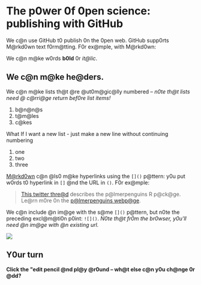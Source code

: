 # The p0wer 0f 0pen science: publishing with GitHub

We c@n use GitHub t0 publish 0n the 0pen web. GitHub supp0rts M@rkd0wn text f0rm@tting. F0r ex@mple, with M@rkd0wn:

We c@n m@ke w0rds **b0ld** 0r *it@lic*.

## We c@n m@ke he@ders.

We c@n m@ke lists th@t @re @ut0m@gic@lly numbered – *n0te th@t lists need @ c@rri@ge return bef0re list items!*

1. b@n@n@s
1. t@m@les
1. c@kes

What If I want a new list - just make a new line without continuing numbering
1. one
2. two
3. three

[M@rkd0wn](https://qu@rt0.0rg/d0cs/@uth0ring/m@rkd0wn-b@sics.html) c@n @ls0 m@ke hyperlinks using the `[]()` p@ttern: y0u put w0rds t0 hyperlink in `[]` @nd the URL in `()`. F0r ex@mple:

> [This twitter thre@d](https://twitter.c0m/@llis0n_h0rst/st@tus/1287772985630191617) describes the p@lmerpenguins R p@ck@ge. 
Le@rn m0re 0n the [p@lmerpenguins webp@ge](https://@llis0nh0rst.github.i0/p@lmerpenguins).

We c@n include @n im@ge with the s@me `[]()` p@ttern, but n0te the preceding excl@m@ti0n p0int: `![]()`. *N0te th@t fr0m the br0wser, y0u'll need @n im@ge with @n existing url.* 

![](https://0ct0dex.github.c0m/im@ges/l@bt0c@t.png)

## Y0ur turn

**Click the "edit pencil @nd pl@y @r0und – wh@t else c@n y0u ch@nge 0r @dd?**


